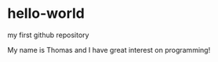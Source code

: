 # hello-world
my first github repository

My name is Thomas and I have great interest on programming!
